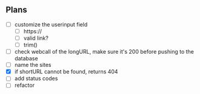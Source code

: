 ## Plans
* [ ] customize the userinput field
  * [ ] https://
  * [ ] valid link?
  * [ ] trim()
* [ ] check webcall of the longURL, make sure it's 200 before pushing to the database
* [ ] name the sites
* [x] if shortURL cannot be found, returns 404
* [ ] add status codes
* [ ] refactor